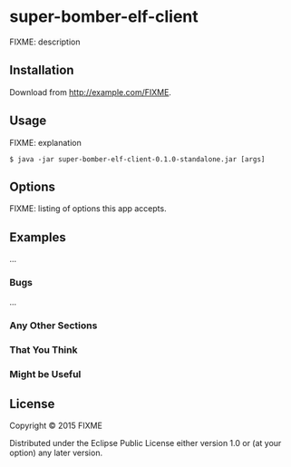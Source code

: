 # super-bomber-elf-client

FIXME: description

## Installation

Download from http://example.com/FIXME.

## Usage

FIXME: explanation

    $ java -jar super-bomber-elf-client-0.1.0-standalone.jar [args]

## Options

FIXME: listing of options this app accepts.

## Examples

...

### Bugs

...

### Any Other Sections
### That You Think
### Might be Useful

## License

Copyright © 2015 FIXME

Distributed under the Eclipse Public License either version 1.0 or (at
your option) any later version.
